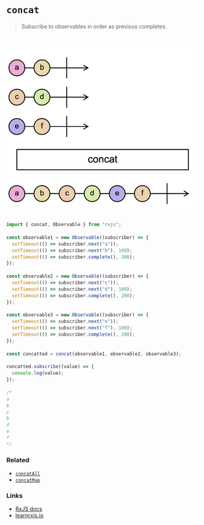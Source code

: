 # `concat`

> Subscribe to observables in order as previous completes.

<br/>

![diagram](diagram.png)

<!--code-snipet-start-->
```ts
import { concat, Observable } from "rxjs";

const observable1 = new Observable((subscriber) => {
  setTimeout(() => subscriber.next("a"));
  setTimeout(() => subscriber.next("b"), 100);
  setTimeout(() => subscriber.complete(), 200);
});

const observable2 = new Observable((subscriber) => {
  setTimeout(() => subscriber.next("c"));
  setTimeout(() => subscriber.next("d"), 100);
  setTimeout(() => subscriber.complete(), 200);
});

const observable3 = new Observable((subscriber) => {
  setTimeout(() => subscriber.next("e"));
  setTimeout(() => subscriber.next("f"), 100);
  setTimeout(() => subscriber.complete(), 200);
});

const concatted = concat(observable1, observable2, observable3);

concatted.subscribe((value) => {
  console.log(value);
});

/*
a
b
c
b
d
e
f
*/

```
<!--code-snipet-end-->

### Related

- [`concatAll`](../concatAll/)
- [`concatMap`](../concatMap//)


### Links

- [RxJS docs](https://rxjs.dev/api/index/function/concat)
- [learnrxjs.io](https://www.learnrxjs.io/learn-rxjs/operators/combination/concat)